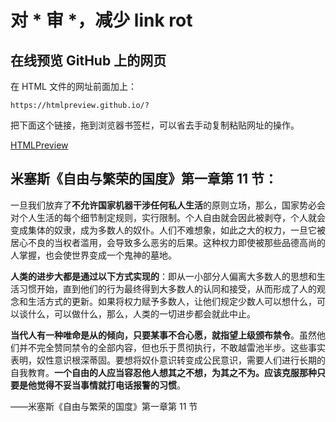 # 对 * 审 *，减少 link rot

## 在线预览 GitHub 上的网页

在 HTML 文件的网址前面加上：

`https://htmlpreview.github.io/?`

把下面这个链接，拖到浏览器书签栏，可以省去手动复制粘贴网址的操作。

<a href="javascript:void(open('https://htmlpreview.github.io/?'+location.href))">HTMLPreview</a>

## 米塞斯《自由与繁荣的国度》第一章第 11 节：

一旦我们放弃了**不允许国家机器干涉任何私人生活**的原则立场，那么，国家势必会对个人生活的每个细节制定规则，实行限制。个人自由就会因此被剥夺，个人就会变成集体的奴隶，成为多数人的奴仆。人们不难想象，如此之大的权力，一旦它被居心不良的当权者滥用，会导致多么恶劣的后果。这种权力即使被那些品德高尚的人掌握，也会使世界变成一个鬼神的墓地。

**人类的进步大都是通过以下方式实现的**：即从一小部分人偏离大多数人的思想和生活习惯开始，直到他们的行为最终得到大多数人的认同和接受，从而形成了人的观念和生活方式的更新。如果将权力赋予多数人，让他们规定少数人可以想什么，可以谈什么，可以做什么，那么，人类的一切进步都会就此中止。

**当代人有一种唯命是从的倾向，只要某事不合心愿，就指望上级颁布禁令**。虽然他们并不完全赞同禁令的全部内容，但也乐于贯彻执行，不敢越雷池半步。这些事实表明，奴性意识根深蒂固。要想将奴仆意识转变成公民意识，需要人们进行长期的自我教育。**一个自由的人应当容忍他人想其之不想，为其之不为。应该克服那种只要是他觉得不妥当事情就打电话报警的习惯**。

——米塞斯《自由与繁荣的国度》第一章第 11 节
